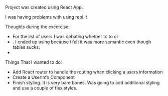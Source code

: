 Project was created using React App. 
 
I was having problems with using repl.it

Thoughts during the excercise:
- For the list of users I was debating whether to to <tables> or <li>. I ended up using <tables> because i felt it was more semantic even though tables sucks. 
- 

Things That I wanted to do:
- Add React router to handle the routing when clicking a users information
- Create a UserInfo Component
- Finish styling. It is very bare bones. Was going to add additional styling and use a couple of flex styles. 
